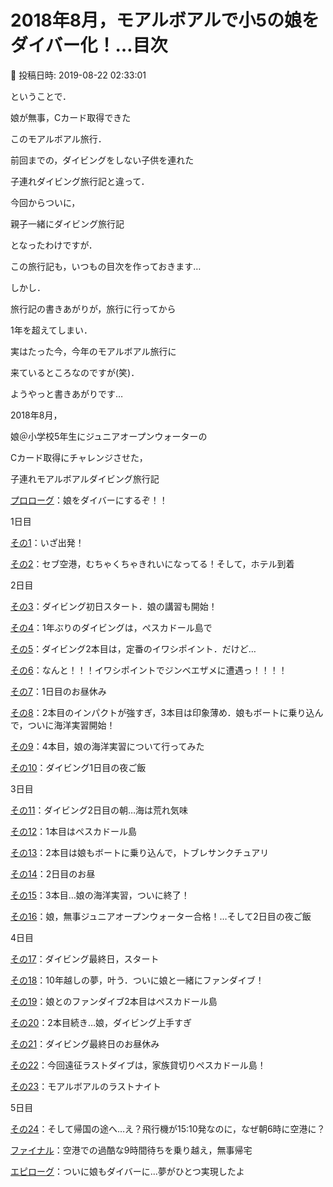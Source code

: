 # 2018年8月，モアルボアルで小5の娘をダイバー化！…目次

📅 投稿日時: 2019-08-22 02:33:01

ということで．


娘が無事，Cカード取得できた


このモアルボアル旅行．


前回までの，ダイビングをしない子供を連れた


子連れダイビング旅行記と違って．


今回からついに，


親子一緒にダイビング旅行記


となったわけですが．


この旅行記も，いつもの目次を作っておきます…





しかし．


旅行記の書きあがりが，旅行に行ってから


1年を超えてしまい．


実はたった今，今年のモアルボアル旅行に


来ているところなのですが(笑)．


ようやっと書きあがりです…





2018年8月，


娘＠小学校5年生にジュニアオープンウォーターの


Cカード取得にチャレンジさせた，


子連れモアルボアルダイビング旅行記





[プロローグ](ee1fcfea3a126c58c966c4cd7355477e8.md)：娘をダイバーにするぞ！！





1日目


[その1](ec959ccef6e54ecfd0505637ee8a810f2.md)：いざ出発！


[その2](e9de7cb5cb63698da13e387c8dd3b305b.md)：セブ空港，むちゃくちゃきれいになってる！そして，ホテル到着





2日目


[その3](eba19c4045f40ceb49c4b14cc3a073225.md)：ダイビング初日スタート．娘の講習も開始！


[その4](e1ce45e2df814487e9c3bd6e2bd5477b9.md)：1年ぶりのダイビングは，ぺスカドール島で


[その5](e2f2790fb445780bf5f49091382a0f28c.md)：ダイビング2本目は，定番のイワシポイント．だけど…


[その6](e1870442964e5e766af156b160fd89602.md)：なんと！！！イワシポイントでジンベエザメに遭遇っ！！！！


[その7](e80386cb41f81eeb563ae3534b0df2c77.md)：1日目のお昼休み


[その8](e3ccba1abd3f1abaa227c349cdfdd799c.md)：2本目のインパクトが強すぎ，3本目は印象薄め．娘もボートに乗り込んで，ついに海洋実習開始！


[その9](eb1e2b92d79a1ba67567e57599e217c15.md)：4本目，娘の海洋実習について行ってみた


[その10](e783f37d16eaf4e6294fff319371def3e.md)：ダイビング1日目の夜ご飯





3日目


[その11](e5b2f2cfe1b9b08cb97cbfc38199f4e1f.md)：ダイビング2日目の朝…海は荒れ気味


[その12](e9fa3c9217578d8a45eb56d5ba562d86b.md)：1本目はぺスカドール島


[その13](e7c75498325f13b9f7299e56289383163.md)：2本目は娘もボートに乗り込んで，トブレサンクチュアリ


[その14](e2c328d41223220cba476012ab82fa1f8.md)：2日目のお昼


[その15](e10f9b7c45b919deb747437a27786d968.md)：3本目…娘の海洋実習，ついに終了！


[その16](eda80511949818f562899e380cfd87f61.md)：娘，無事ジュニアオープンウォーター合格！…そして2日目の夜ご飯





4日目


[その17](e900fc332da3166dd05d17120fd6ca239.md)：ダイビング最終日，スタート


[その18](e92f5254ce903cbdb1796e19b85709bbe.md)：10年越しの夢，叶う．ついに娘と一緒にファンダイブ！


[その19](e9b8aa353e97e88a6fe40362283f70263.md)：娘とのファンダイブ2本目はぺスカドール島


[その20](e3886a2e3c908e3f677bdf4d1d5f4e8e1.md)：2本目続き…娘，ダイビング上手すぎ


[その21](e19e5c0c04498788f5c5b0d912292e6d6.md)：ダイビング最終日のお昼休み


[その22](ebfa310881284095cc6d83e81af1cc365.md)：今回遠征ラストダイブは，家族貸切りぺスカドール島！


[その23](e598c047550a74feb5f435618336e1c82.md)：モアルボアルのラストナイト





5日目


[その24](e504f957ae4935a128dda6cb73b0d3b4c.md)：そして帰国の途へ…え？飛行機が15:10発なのに，なぜ朝6時に空港に？


[ファイナル](e1833757361c3c1295b040c82a004449d.md)：空港での過酷な9時間待ちを乗り越え，無事帰宅





[エピローグ](e3be9696d2e2a53f928e5127de6052062.md)：ついに娘もダイバーに…夢がひとつ実現したよ
